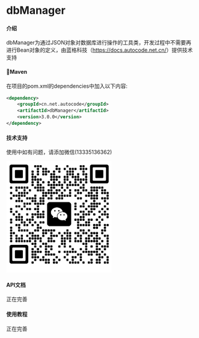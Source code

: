 # dbManager

#### 介绍
dbManager为通过JSON对象对数据库进行操作的工具类，开发过程中不需要再进行Bean对象的定义，由蓝格科技（<https://docs.autocode.net.cn/>）提供技术支持


#### 🍊Maven
在项目的pom.xml的dependencies中加入以下内容:
```xml
<dependency>
    <groupId>cn.net.autocode</groupId>
    <artifactId>dbManager</artifactId>
    <version>3.0.0</version>
</dependency>
```

#### 技术支持
使用中如有问题，请添加微信(13335136362)

<img src="\img.png" width="280px" height="auto">

#### API文档
正在完善

#### 使用教程
正在完善


